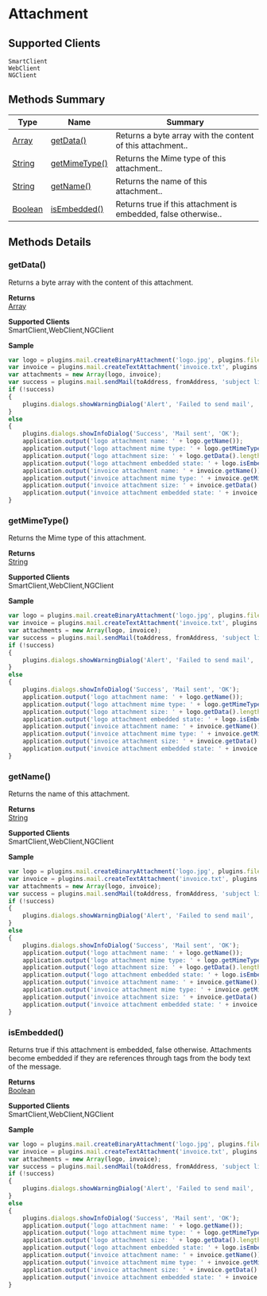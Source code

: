 #  Attachment

## **Supported Clients**

    SmartClient
    WebClient
    NGClient

## Methods Summary

| Type                                                  | Name                    | Summary                                                                                                           |
| ----------------------------------------------------- | ----------------------- | ----------------------------------------------------------------------------------------------------------------- |
| [Array](../../JSLib/Array.md) | [getData()](Attachment.md#getdata)                   | Returns a byte array with the content of this attachment..                                    |
| [String](../../JSLib/String.md) | [getMimeType()](Attachment.md#getmimetype)                   | Returns the Mime type of this attachment..                                    |
| [String](../../JSLib/String.md) | [getName()](Attachment.md#getname)                   | Returns the name of this attachment..                                    |
| [Boolean](../../JSLib/Boolean.md) | [isEmbedded()](Attachment.md#isembedded)                   | Returns true if this attachment is embedded, false otherwise..                                    |

## Methods Details

### getData()

Returns a byte array with the content of this attachment.


**Returns**\
[Array](../../JSLib/Array.md) 

**Supported Clients**\
SmartClient,WebClient,NGClient

**Sample**

```javascript
var logo = plugins.mail.createBinaryAttachment('logo.jpg', plugins.file.readFile('d:/logo.jpg'));
var invoice = plugins.mail.createTextAttachment('invoice.txt', plugins.file.readTXTFile('d:/invoice.txt'));
var attachments = new Array(logo, invoice);
var success = plugins.mail.sendMail(toAddress, fromAddress, 'subject line', 'message text', null, null, attachments, properties);
if (!success)
{
	plugins.dialogs.showWarningDialog('Alert', 'Failed to send mail', 'OK');
}
else
{
	plugins.dialogs.showInfoDialog('Success', 'Mail sent', 'OK');
	application.output('logo attachment name: ' + logo.getName());
	application.output('logo attachment mime type: ' + logo.getMimeType());
	application.output('logo attachment size: ' + logo.getData().length);
	application.output('logo attachment embedded state: ' + logo.isEmbedded());
	application.output('invoice attachment name: ' + invoice.getName());
	application.output('invoice attachment mime type: ' + invoice.getMimeType());
	application.output('invoice attachment size: ' + invoice.getData().length);
	application.output('invoice attachment embedded state: ' + invoice.isEmbedded());
}
```
### getMimeType()

Returns the Mime type of this attachment.


**Returns**\
[String](../../JSLib/String.md) 

**Supported Clients**\
SmartClient,WebClient,NGClient

**Sample**

```javascript
var logo = plugins.mail.createBinaryAttachment('logo.jpg', plugins.file.readFile('d:/logo.jpg'));
var invoice = plugins.mail.createTextAttachment('invoice.txt', plugins.file.readTXTFile('d:/invoice.txt'));
var attachments = new Array(logo, invoice);
var success = plugins.mail.sendMail(toAddress, fromAddress, 'subject line', 'message text', null, null, attachments, properties);
if (!success)
{
	plugins.dialogs.showWarningDialog('Alert', 'Failed to send mail', 'OK');
}
else
{
	plugins.dialogs.showInfoDialog('Success', 'Mail sent', 'OK');
	application.output('logo attachment name: ' + logo.getName());
	application.output('logo attachment mime type: ' + logo.getMimeType());
	application.output('logo attachment size: ' + logo.getData().length);
	application.output('logo attachment embedded state: ' + logo.isEmbedded());
	application.output('invoice attachment name: ' + invoice.getName());
	application.output('invoice attachment mime type: ' + invoice.getMimeType());
	application.output('invoice attachment size: ' + invoice.getData().length);
	application.output('invoice attachment embedded state: ' + invoice.isEmbedded());
}
```
### getName()

Returns the name of this attachment.


**Returns**\
[String](../../JSLib/String.md) 

**Supported Clients**\
SmartClient,WebClient,NGClient

**Sample**

```javascript
var logo = plugins.mail.createBinaryAttachment('logo.jpg', plugins.file.readFile('d:/logo.jpg'));
var invoice = plugins.mail.createTextAttachment('invoice.txt', plugins.file.readTXTFile('d:/invoice.txt'));
var attachments = new Array(logo, invoice);
var success = plugins.mail.sendMail(toAddress, fromAddress, 'subject line', 'message text', null, null, attachments, properties);
if (!success)
{
	plugins.dialogs.showWarningDialog('Alert', 'Failed to send mail', 'OK');
}
else
{
	plugins.dialogs.showInfoDialog('Success', 'Mail sent', 'OK');
	application.output('logo attachment name: ' + logo.getName());
	application.output('logo attachment mime type: ' + logo.getMimeType());
	application.output('logo attachment size: ' + logo.getData().length);
	application.output('logo attachment embedded state: ' + logo.isEmbedded());
	application.output('invoice attachment name: ' + invoice.getName());
	application.output('invoice attachment mime type: ' + invoice.getMimeType());
	application.output('invoice attachment size: ' + invoice.getData().length);
	application.output('invoice attachment embedded state: ' + invoice.isEmbedded());
}
```
### isEmbedded()

Returns true if this attachment is embedded, false otherwise. Attachments become embedded 
if they are references through tags from the body text of the message.


**Returns**\
[Boolean](../../JSLib/Boolean.md) 

**Supported Clients**\
SmartClient,WebClient,NGClient

**Sample**

```javascript
var logo = plugins.mail.createBinaryAttachment('logo.jpg', plugins.file.readFile('d:/logo.jpg'));
var invoice = plugins.mail.createTextAttachment('invoice.txt', plugins.file.readTXTFile('d:/invoice.txt'));
var attachments = new Array(logo, invoice);
var success = plugins.mail.sendMail(toAddress, fromAddress, 'subject line', 'message text', null, null, attachments, properties);
if (!success)
{
	plugins.dialogs.showWarningDialog('Alert', 'Failed to send mail', 'OK');
}
else
{
	plugins.dialogs.showInfoDialog('Success', 'Mail sent', 'OK');
	application.output('logo attachment name: ' + logo.getName());
	application.output('logo attachment mime type: ' + logo.getMimeType());
	application.output('logo attachment size: ' + logo.getData().length);
	application.output('logo attachment embedded state: ' + logo.isEmbedded());
	application.output('invoice attachment name: ' + invoice.getName());
	application.output('invoice attachment mime type: ' + invoice.getMimeType());
	application.output('invoice attachment size: ' + invoice.getData().length);
	application.output('invoice attachment embedded state: ' + invoice.isEmbedded());
}
```

